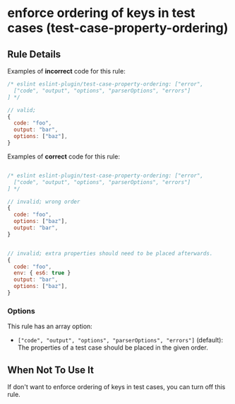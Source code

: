 # enforce ordering of keys in test cases (test-case-property-ordering)

## Rule Details

Examples of **incorrect** code for this rule:

```js
/* eslint eslint-plugin/test-case-property-ordering: ["error",
  ["code", "output", "options", "parserOptions", "errors"]
] */

// valid;
{
  code: "foo",
  output: "bar",
  options: ["baz"],
}

```

Examples of **correct** code for this rule:

```js

/* eslint eslint-plugin/test-case-property-ordering: ["error",
  ["code", "output", "options", "parserOptions", "errors"]
] */

// invalid; wrong order
{
  code: "foo",
  options: ["baz"],
  output: "bar",
}


// invalid; extra properties should need to be placed afterwards.
{
  code: "foo",
  env: { es6: true }
  output: "bar",
  options: ["baz"],
}
```

### Options

This rule has an array option:

* `["code", "output", "options", "parserOptions", "errors"]` (default): The properties of a test case should be placed in the given order.


## When Not To Use It

If don't want to enforce ordering of keys in test cases, you can turn off this rule.
